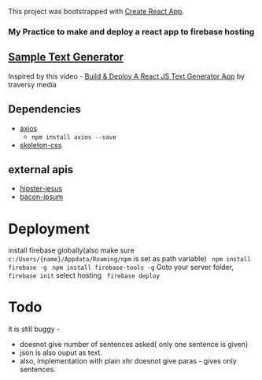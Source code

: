 This project was bootstrapped with [Create React App](https://github.com/facebookincubator/create-react-app).


### My Practice to make and deploy a react app to firebase hosting
## [Sample Text Generator](https://react-text-generator.firebaseapp.com/)

Inspired by this video - [Build & Deploy A React JS Text Generator App](https://youtu.be/yU5DYccb77A) by traversy media
## Dependencies
- [axios](https://github.com/axios/axios)
  - ```npm install axios --save```
- [skeleton-css](http://getskeleton.com/) 

## external apis
- [hipster-jesus](http://hipsterjesus.com/)
- [bacon-ipsum](https://baconipsum.com/)


# Deployment
install firebase globally(also make sure ``` c:/Users/{name}/Appdata/Roaming/npm ``` is set as path variable)
``` npm install firebase -g```
``` npm install firebase-tools -g```
Goto your server folder, 
``` firebase init```
select hosting
``` firebase deploy```

# Todo
 it is still buggy - 
 - doesnot give number of sentences asked( only one sentence is given)
 - json is also ouput as text.
 - also, implementation with plain xhr doesnot give paras - gives only sentences.